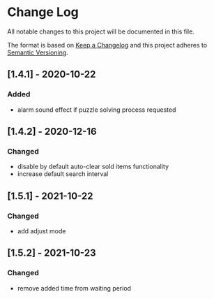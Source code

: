 # Change Log
All notable changes to this project will be documented in this file.
 
The format is based on [Keep a Changelog](http://keepachangelog.com/)
and this project adheres to [Semantic Versioning](http://semver.org/).

## [1.4.1] - 2020-10-22
 
### Added
- alarm sound effect if puzzle solving process requested

## [1.4.2] - 2020-12-16
 
### Changed
- disable by default auto-clear sold items functionality
- increase default search interval

## [1.5.1] - 2021-10-22
 
### Changed
- add adjust mode

## [1.5.2] - 2021-10-23
 
### Changed
- remove added time from waiting period
